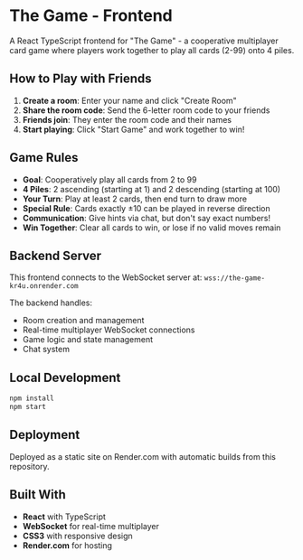# The Game - Frontend

A React TypeScript frontend for "The Game" - a cooperative multiplayer card game where players work together to play all cards (2-99) onto 4 piles.

## How to Play with Friends

1. **Create a room**: Enter your name and click "Create Room"
2. **Share the room code**: Send the 6-letter room code to your friends
3. **Friends join**: They enter the room code and their names
4. **Start playing**: Click "Start Game" and work together to win!

## Game Rules

- **Goal**: Cooperatively play all cards from 2 to 99
- **4 Piles**: 2 ascending (starting at 1) and 2 descending (starting at 100)
- **Your Turn**: Play at least 2 cards, then end turn to draw more
- **Special Rule**: Cards exactly ±10 can be played in reverse direction
- **Communication**: Give hints via chat, but don't say exact numbers!
- **Win Together**: Clear all cards to win, or lose if no valid moves remain

## Backend Server

This frontend connects to the WebSocket server at: `wss://the-game-kr4u.onrender.com`

The backend handles:
- Room creation and management
- Real-time multiplayer WebSocket connections
- Game logic and state management
- Chat system

## Local Development

```bash
npm install
npm start
```

## Deployment

Deployed as a static site on Render.com with automatic builds from this repository.

## Built With

- **React** with TypeScript
- **WebSocket** for real-time multiplayer
- **CSS3** with responsive design
- **Render.com** for hosting

